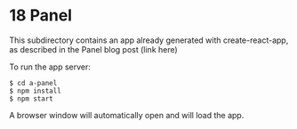 # 18 Panel

This subdirectory contains an app already generated with create-react-app, as
described in the Panel blog post (link here)

To run the app server:

```
$ cd a-panel
$ npm install
$ npm start
```

A browser window will automatically open and will load the app.

